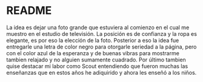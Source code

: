 # README
La idea es dejar una foto grande que estuviera al comienzo en el cual me muestro en el estudio de televisión. La posición es de confianza y la ropa es elegante, es por eso la elección de la foto.
Posterior a eso la idea fue entregarle una letra de color negro para otorgarle seriedad a la página, pero con el color azul de la esperanza y de buenas vibras para mostrarme tambien relajado y no alguien sumamente cuadrado. 
Por último tambien quise destacar mi labor como Scout entendiendo que fueron muchas las enseñanzas que en estos años he adiquirido y ahora les enseñó a los niños.
